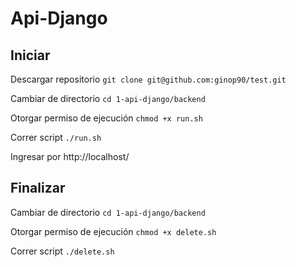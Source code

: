 # Api-Django

Iniciar
-------------

Descargar repositorio
`git clone git@github.com:ginop90/test.git`

Cambiar de directorio
`cd 1-api-django/backend`

Otorgar permiso de ejecución
`chmod +x run.sh`

Correr script
`./run.sh`

Ingresar por
http://localhost/

Finalizar
-------------

Cambiar de directorio
`cd 1-api-django/backend`

Otorgar permiso de ejecución
`chmod +x delete.sh`

Correr script
`./delete.sh`
